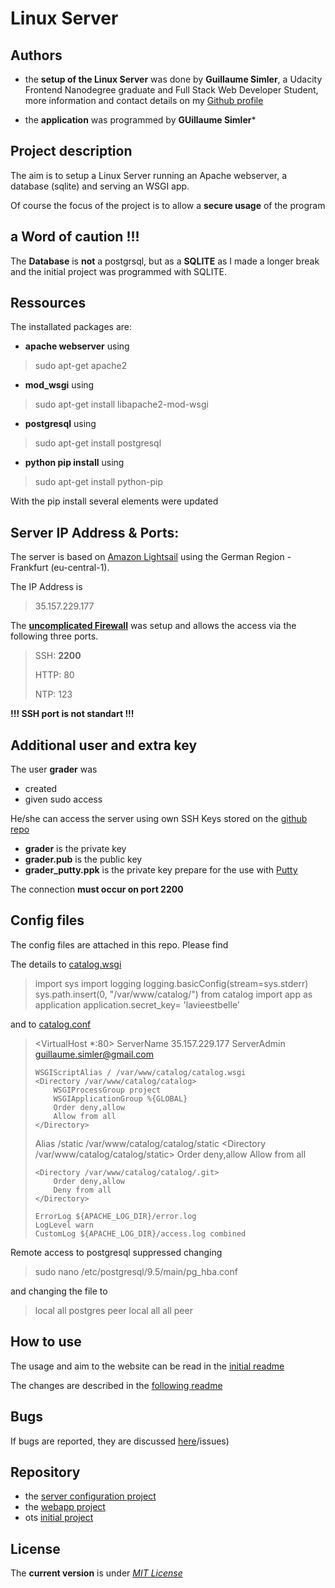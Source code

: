 # Linux Server

Authors
----
* the **setup of the Linux Server** was done by **Guillaume Simler**, a Udacity Frontend Nanodegree graduate and Full Stack Web Developer Student, more information and contact details on my [Github profile](https://github.com/guillaumesimler)

* the **application** was programmed by **GUillaume Simler***

Project description
----

The aim is to setup a Linux Server running an Apache webserver, a database (sqlite) and serving an WSGI app.

Of course the focus of the project is to allow a **secure usage** of the program


## a Word of caution !!!

The **Database** is **__not__** a postgrsql, but as a **SQLITE** as I made a longer break and the initial project was programmed with SQLITE.  




Ressources
----

The installated packages are:

* **apache webserver** using

> sudo apt-get apache2

* **mod_wsgi** using

> sudo apt-get install libapache2-mod-wsgi

* **postgresql** using

> sudo apt-get install postgresql

* **python pip install** using

> sudo apt-get install python-pip 

With the pip install several elements were updated


Server IP Address & Ports:
----

The server is based on [Amazon Lightsail](https://amazonlightsail.com/) using the German Region - Frankfurt (eu-central-1). 

The IP Address is 

> 35.157.229.177


The __[uncomplicated Firewall](https://wiki.ubuntu.com/UncomplicatedFirewall)__ was setup and allows the access via the following three ports.

> SSH: **2200**
>
> HTTP: 80
>
> NTP: 123

**!!! SSH port is not standart !!!**

Additional user and extra key
----

The user **grader** was 
* created
* given sudo access

He/she can access the server using own SSH Keys stored on the [github repo](https://github.com/guillaumesimler/nanofsp9/tree/master/ssh)

* __grader__ is the private key
* __grader.pub__ is the public key
* __grader_putty.ppk__ is the private key prepare for the use with [Putty](http://www.putty.org/)

The connection **must occur on port __2200__** 

Config files
----

The config files are attached in this repo. Please find 

The details to [catalog.wsgi]()

>
> import sys
> import logging
> logging.basicConfig(stream=sys.stderr)
> sys.path.insert(0, "/var/www/catalog/")
> from catalog import app as application
> application.secret_key= 'lavieestbelle'
>
and to [catalog.conf]()
>
> <VirtualHost *:80>
>     ServerName 35.157.229.177
>     ServerAdmin guillaume.simler@gmail.com
> 
>     WSGIScriptAlias / /var/www/catalog/catalog.wsgi
>     <Directory /var/www/catalog/catalog>
>         WSGIProcessGroup project
>         WSGIApplicationGroup %{GLOBAL}
>         Order deny,allow
>         Allow from all
>     </Directory>
> 
>    Alias /static /var/www/catalog/catalog/static
>     <Directory /var/www/catalog/catalog/static>
>         Order deny,allow
>         Allow from all
>     </Directory>
>
>     <Directory /var/www/catalog/catalog/.git>
>         Order deny,allow
>         Deny from all
>     </Directory>
>     
>     ErrorLog ${APACHE_LOG_DIR}/error.log
>     LogLevel warn
>     CustomLog ${APACHE_LOG_DIR}/access.log combined
> 
> </VirtualHost>
> 

Remote access to postgresql suppressed changing

>
> sudo nano /etc/postgresql/9.5/main/pg_hba.conf
>

and changing the file to

>
>local   all             postgres                                peer
> local   all             all                                     peer
>

How to use
----

The usage and aim to the website can be read in the [initial readme](https://github.com/guillaumesimler/nanofsp4)

The changes are described in the [following readme](https://github.com/guillaumesimler/nanofsp9-support)


Bugs 
----


If bugs are reported, they are discussed [here](https://github.com/guillaumesimler/nanofsp9-support)/issues)


Repository
----
* the [server configuration project](https://github.com/guillaumesimler/nanofsp9)
* the [webapp project](https://github.com/guillaumesimler/nanofsp9-support)
* ots [initial project](https://github.com/guillaumesimler/nanofsp4)

License
----

The **current version** is under [_MIT License_](https://github.com/guillaumesimler/nanofsp9/blob/master/LICENSE.txt)